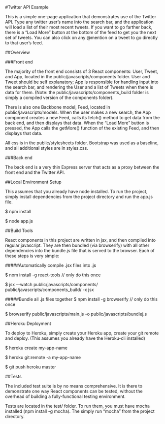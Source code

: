 #Twitter API Example

This is a simple one-page application that demonstrates use of the Twitter API. Type any twitter user’s name into the search bar, and the application will load a list of their most recent tweets. If you want to go farther back, there is a “Load More” button at the bottom of the feed to get you the next set of tweets. You can also click on any @mention on a tweet to go directly to that user’s feed.




##Overview

###Front end

The majority of the front end consists of 3 React components: User, Tweet, and App, located in the public/javascripts/components folder.  User and Tweet should be self explanatory; App is responsible for handling input into the search bar, and rendering the User and a list of Tweets when there is data for them. (Note: the public/javascripts/components_build folder is simply a compiled version of the components folder).

There is also one Backbone model, Feed, located in public/javascripts/models. When the user makes a new search, the App component creates a new Feed, calls its fetch() method to get data from the back end, and then displays that data. When the “Load More” button is pressed, the App calls the getMore() function of the existing Feed, and then displays that data.

All css is in the public/stylesheets folder. Bootstrap was used as a baseline, and all additional styles are in styles.css.


###Back end

The back end is a very thin Express server that acts as a proxy between the front end and the Twitter API.



##Local Environment Setup

This assumes that you already have node installed. To run the project, simply install dependencies from the project directory and run the app.js file.

$ npm install

$ node app.js




##Build Tools

React components in this project are written in jsx, and then compiled into regular javascript. They are then bundled (via browserify) with all other dependencies into the bundle.js file that is served to the browser. Each of these steps is very simple:

#####Automatically compile .jsx files into .js

$ nom install -g react-tools // only do this once

$ jsx --watch public/javascripts/components/ public/javascripts/components_build/ -x jsx

#####Bundle all .js files together
$ npm install -g browserify  // only do this once

$ browserify public/javascripts/main.js -o public/javascripts/bundlej.s




##Heroku Deployment

To deploy to Heroku, simply create your Heroku app, create your git remote and deploy. (This assumes you already have the Heroku-cli installed)

$ heroku create my-app-name

$ heroku git:remote -a my-app-name

$ git push heroku master




##Tests

The included test suite is by no means comprehensive. It is there to demonstrate one way React components can be tested, without the overhead of building a fully-functional testing environment.

Tests are located in the test/ folder. To run them, you must have mocha installed (npm install -g mocha). The simply run “mocha” from the project directory.
